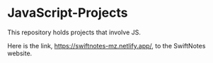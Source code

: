 # JavaScript-Projects

This repository holds projects that involve JS.

Here is the link, https://swiftnotes-mz.netlify.app/, to the SwiftNotes website.
